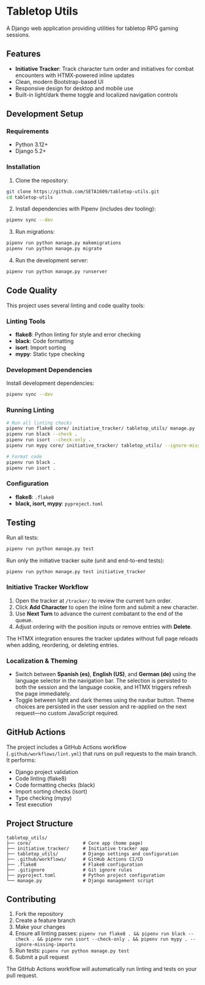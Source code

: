 # Tabletop Utils

A Django web application providing utilities for tabletop RPG gaming sessions.

## Features

- **Initiative Tracker**: Track character turn order and initiatives for combat encounters with HTMX-powered inline updates
- Clean, modern Bootstrap-based UI
- Responsive design for desktop and mobile use
- Built-in light/dark theme toggle and localized navigation controls

## Development Setup

### Requirements

- Python 3.12+
- Django 5.2+

### Installation

1. Clone the repository:
```bash
git clone https://github.com/SETA1609/tabletop-utils.git
cd tabletop-utils
```

2. Install dependencies with Pipenv (includes dev tooling):
```bash
pipenv sync --dev
```

3. Run migrations:
```bash
pipenv run python manage.py makemigrations
pipenv run python manage.py migrate
```

4. Run the development server:
```bash
pipenv run python manage.py runserver
```

## Code Quality

This project uses several linting and code quality tools:

### Linting Tools

- **flake8**: Python linting for style and error checking
- **black**: Code formatting
- **isort**: Import sorting
- **mypy**: Static type checking

### Development Dependencies

Install development dependencies:
```bash
pipenv sync --dev
```

### Running Linting

```bash
# Run all linting checks
pipenv run flake8 core/ initiative_tracker/ tabletop_utils/ manage.py
pipenv run black --check .
pipenv run isort --check-only .
pipenv run mypy core/ initiative_tracker/ tabletop_utils/ --ignore-missing-imports

# Format code
pipenv run black .
pipenv run isort .
```

### Configuration

- **flake8**: `.flake8`
- **black, isort, mypy**: `pyproject.toml`

## Testing

Run all tests:
```bash
pipenv run python manage.py test
```

Run only the initiative tracker suite (unit and end-to-end tests):
```bash
pipenv run python manage.py test initiative_tracker
```

### Initiative Tracker Workflow

1. Open the tracker at `/tracker/` to review the current turn order.
2. Click **Add Character** to open the inline form and submit a new character.
3. Use **Next Turn** to advance the current combatant to the end of the queue.
4. Adjust ordering with the position inputs or remove entries with **Delete**.

The HTMX integration ensures the tracker updates without full page reloads when adding, reordering, or deleting entries.

### Localization & Theming

- Switch between **Spanish (es)**, **English (US)**, and **German (de)** using the language selector in the navigation bar. The selection is persisted to both the session and the language cookie, and HTMX triggers refresh the page immediately.
- Toggle between light and dark themes using the navbar button. Theme choices are persisted in the user session and re-applied on the next request—no custom JavaScript required.

## GitHub Actions

The project includes a GitHub Actions workflow (`.github/workflows/lint.yml`) that runs on pull requests to the main branch. It performs:

- Django project validation
- Code linting (flake8)
- Code formatting checks (black)
- Import sorting checks (isort)
- Type checking (mypy)
- Test execution

## Project Structure

```
tabletop_utils/
├── core/                   # Core app (home page)
├── initiative_tracker/     # Initiative tracker app
├── tabletop_utils/         # Django settings and configuration
├── .github/workflows/      # GitHub Actions CI/CD
├── .flake8                 # Flake8 configuration
├── .gitignore              # Git ignore rules
├── pyproject.toml          # Python project configuration
└── manage.py               # Django management script
```

## Contributing

1. Fork the repository
2. Create a feature branch
3. Make your changes
4. Ensure all linting passes: `pipenv run flake8 . && pipenv run black --check . && pipenv run isort --check-only . && pipenv run mypy . --ignore-missing-imports`
5. Run tests: `pipenv run python manage.py test`
6. Submit a pull request

The GitHub Actions workflow will automatically run linting and tests on your pull request.